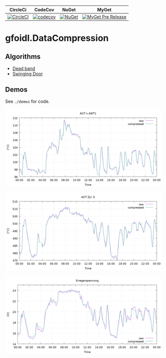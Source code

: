 | CircleCi | CodeCov | NuGet | MyGet |
| -- | -- | -- | -- |
| [![CircleCI](https://circleci.com/gh/gfoidl/DataCompression/tree/master.svg?style=svg)](https://circleci.com/gh/gfoidl/DataCompression/tree/master) | [![codecov](https://codecov.io/gh/gfoidl/DataCompression/branch/master/graph/badge.svg)](https://codecov.io/gh/gfoidl/DataCompression) | [![NuGet](https://img.shields.io/nuget/v/gfoidl.DataCompression.svg?style=flat-square)](https://www.nuget.org/packages/gfoidl.DataCompression/) | [![MyGet Pre Release](https://img.shields.io/myget/gfoidl/vpre/gfoidl.DataCompression.svg?style=flat-square)](https://www.myget.org/feed/gfoidl/package/nuget/gfoidl.DataCompression) |

# gfoidl.DataCompression

## Algorithms

* [Dead band](./doc/DeadBand.md)
* [Swinging Door](./doc/SwingingDoor.md)

## Demos

See `./demos` for code.

![](./doc/images/demo_01.png)

![](./doc/images/demo_02.png)

![](./doc/images/demo_03.png)
